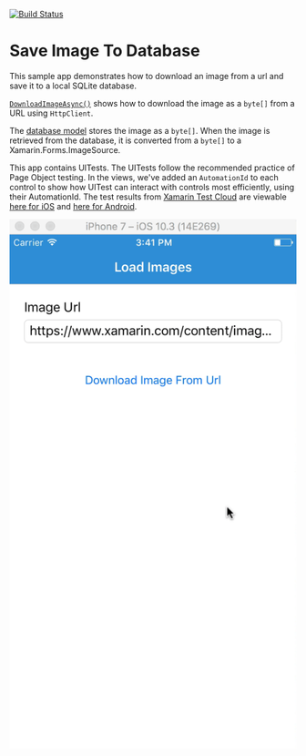 [![Build Status](https://www.bitrise.io/app/8e6b6ccd01b546e4.svg?token=Ggk4zsslVPS4-UBcR74NWA)](https://www.bitrise.io/app/8e6b6ccd01b546e4)
# Save Image To Database 
This sample app demonstrates how to download an image from a url and save it to a local SQLite database.

[`DownloadImageAsync()`](./SaveImageToDatabaseSampleApp/ViewModel/LoadImageViewModel.cs#L162) shows how to download the image as a `byte[]` from a URL using `HttpClient`.

The [database model](https://github.com/brminnick/SaveImageToDatabaseSampleApp/blob/master/SaveImageToDatabaseSampleApp/Model/DownloadedImageModel.cs) stores the image as a `byte[]`. When the image is retrieved from the database, it is converted from a `byte[]` to a Xamarin.Forms.ImageSource.

This app contains UITests. The UITests follow the recommended practice of Page Object testing. In the views, we've added an `AutomationId` to each control to show how UITest can interact with controls most efficiently, using their AutomationId. The test results from [Xamarin Test Cloud](https://www.xamarin.com/test-cloud) are viewable [here for iOS](https://testcloud.xamarin.com/test/imagedatabasesample_64fc94d8-78f5-4172-abe3-626fc5ac9e60/) and [here for Android](https://testcloud.xamarin.com/test/imagedatabasesample_e1526b0a-091d-4f39-a8ed-d211936dcb55/).

![UI Demo](https://github.com/brminnick/Videos/blob/master/SaveImageToDatabaseSampleApp/Demo.gif)

